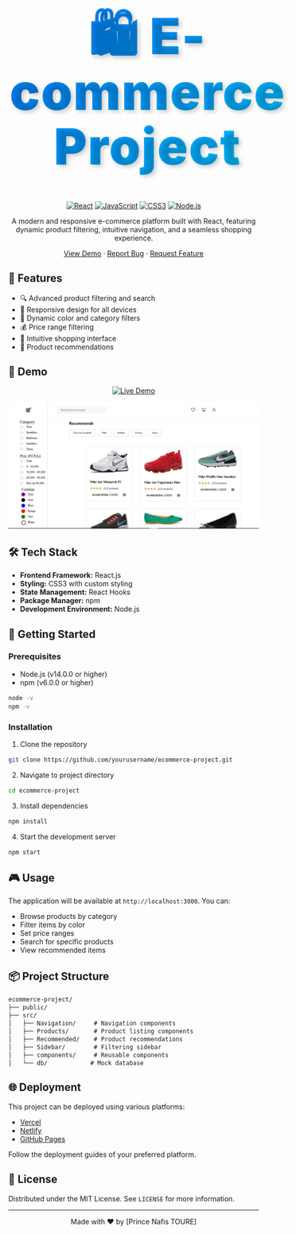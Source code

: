 <div align="center">

<h1 style="font-size: 6rem; font-weight: 900; margin: 2rem 0; padding: 1rem; color: #0055ff; background: linear-gradient(135deg, #0070f3, #00c6ff); -webkit-background-clip: text; -webkit-text-fill-color: transparent; text-shadow: 4px 4px 8px rgba(0,0,0,0.2); letter-spacing: 2px; line-height: 1.1; transform: scale(1.05); display: inline-block;">🛍️ E-commerce Project</h1>

[![React](https://img.shields.io/badge/React-20232A?style=for-the-badge&logo=react&logoColor=61DAFB)](https://reactjs.org/)
[![JavaScript](https://img.shields.io/badge/JavaScript-F7DF1E?style=for-the-badge&logo=javascript&logoColor=black)](https://developer.mozilla.org/en-US/docs/Web/JavaScript)
[![CSS3](https://img.shields.io/badge/CSS3-1572B6?style=for-the-badge&logo=css3&logoColor=white)](https://www.w3.org/Style/CSS/)
[![Node.js](https://img.shields.io/badge/Node.js-43853D?style=for-the-badge&logo=node.js&logoColor=white)](https://nodejs.org/)

A modern and responsive e-commerce platform built with React, featuring dynamic product filtering, intuitive navigation, and a seamless shopping experience.

[View Demo](#) · [Report Bug](../../issues) · [Request Feature](../../issues)

</div>

## 🌟 Features

- 🔍 Advanced product filtering and search
- 📱 Responsive design for all devices
- 🎨 Dynamic color and category filters
- 💰 Price range filtering
- 🛒 Intuitive shopping interface
- 🎯 Product recommendations

## 🚀 Demo

<div align="center">

[![Live Demo](https://img.shields.io/badge/Live_Demo-Visit_Site-brightgreen?style=for-the-badge&logo=vercel)]()

<img src="public/image.png" alt="SkyWings Demo" width="600" />

</div>


## 🛠️ Tech Stack

- **Frontend Framework:** React.js
- **Styling:** CSS3 with custom styling
- **State Management:** React Hooks
- **Package Manager:** npm
- **Development Environment:** Node.js

## 🚀 Getting Started

### Prerequisites

- Node.js (v14.0.0 or higher)
- npm (v6.0.0 or higher)

```bash
node -v
npm -v
```

### Installation

1. Clone the repository
```bash
git clone https://github.com/yourusername/ecommerce-project.git
```

2. Navigate to project directory
```bash
cd ecommerce-project
```

3. Install dependencies
```bash
npm install
```

4. Start the development server
```bash
npm start
```

## 🎮 Usage

The application will be available at `http://localhost:3000`. You can:

- Browse products by category
- Filter items by color
- Set price ranges
- Search for specific products
- View recommended items

## 📦 Project Structure

```
ecommerce-project/
├── public/
├── src/
│   ├── Navigation/     # Navigation components
│   ├── Products/       # Product listing components
│   ├── Recommended/    # Product recommendations
│   ├── Sidebar/        # Filtering sidebar
│   ├── components/     # Reusable components
│   └── db/            # Mock database
```

## 🌐 Deployment

This project can be deployed using various platforms:

- [Vercel](https://vercel.com)
- [Netlify](https://netlify.com)
- [GitHub Pages](https://pages.github.com)

Follow the deployment guides of your preferred platform.

## 📄 License

Distributed under the MIT License. See `LICENSE` for more information.

---

<div align="center">

Made with ❤️ by [Prince Nafis TOURE]

</div>
